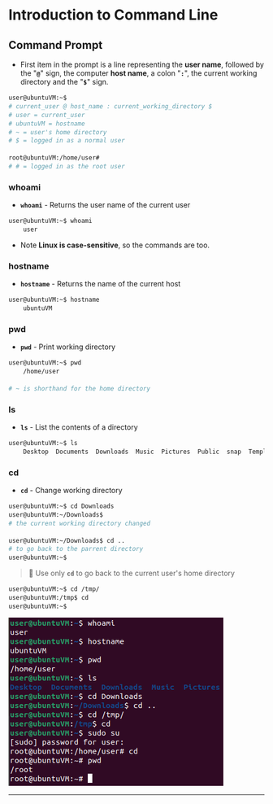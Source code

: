 # Introduction to Command Line

## Command Prompt

- First item in the prompt is a line representing the **user name**, followed by the "**`@`**" sign, the computer **host name**, a colon "**`:`**", the current working directory and the "**`$`**" sign.

```bash
user@ubuntuVM:~$
# current_user @ host_name : current_working_directory $
# user = current_user
# ubuntuVM = hostname
# ~ = user's home directory
# $ = logged in as a normal user

root@ubuntuVM:/home/user#
# # = logged in as the root user
```

### whoami

- **`whoami`** - Returns the user name of the current user

```bash
user@ubuntuVM:~$ whoami
	user
```

- Note **Linux is case-sensitive**, so the commands are too.

### hostname

- **`hostname`** - Returns the name of the current host

```bash
user@ubuntuVM:~$ hostname
	ubuntuVM
```

### pwd

- **`pwd`** - Print working directory

```bash
user@ubuntuVM:~$ pwd
	/home/user

# ~ is shorthand for the home directory
```

### ls

- **`ls`** - List the contents of a directory

```bash
user@ubuntuVM:~$ ls
	Desktop  Documents  Downloads  Music  Pictures  Public  snap  Templates  Videos
```

### cd

- **`cd`** - Change working directory

```bash
user@ubuntuVM:~$ cd Downloads
user@ubuntuVM:~/Downloads$
# the current working directory changed

user@ubuntuVM:~/Downloads$ cd ..
# to go back to the parrent directory
user@ubuntuVM:~$
```

> 📌 Use only **`cd`** to go back to the current user's home directory

```bash
user@ubuntuVM:~$ cd /tmp/
user@ubuntuVM:/tmp$ cd
user@ubuntuVM:~$
```

![](.gitbook/assets/image-20220828150837433.png)

------

